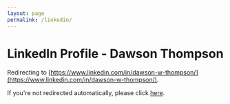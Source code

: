 ```yaml
---
layout: page
permalink: /linkedin/
---
```


# LinkedIn Profile - Dawson Thompson

Redirecting to [https://www.linkedin.com/in/dawson-w-thompson/](https://www.linkedin.com/in/dawson-w-thompson/).

If you're not redirected automatically, please click [here](https://www.linkedin.com/in/dawson-w-thompson/).
